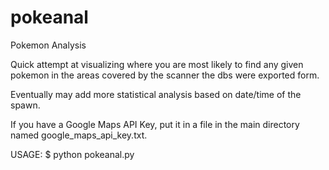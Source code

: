 # pokeanal

Pokemon Analysis

Quick attempt at visualizing where you are most likely to find any given pokemon
in the areas covered by the scanner the dbs were exported form. 

Eventually may add more statistical analysis based on date/time of the spawn.

If you have a Google Maps API Key, put it in a file in the main directory named
google_maps_api_key.txt.

USAGE:
$ python pokeanal.py

